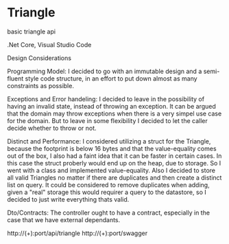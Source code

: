 # Triangle
basic triangle api

.Net Core, Visual Studio Code

Design Considerations

Programming Model:
I decided to go with an immutable design and a semi-fluent style code structure, in an effort to put down almost as many constraints as possible. 

Exceptions and Error handeling:
I decided to leave in the possibility of having an invalid state, instead of throwing an exception. It can be argued that the domain may throw exceptions when there is a very simpel use case for the domain. But to leave in some flexibility I decided to let the caller decide whether to throw or not.  

Distinct and Performance:
I considered utilizing a struct for the Triangle, because the footprint is below 16 bytes and that the value-equality comes out of the box, I also had a faint idea that it can be faster in certain cases. In this case the struct proberly would end up on the heap, due to storage. So I went with a class and implemented value-equality. Also I decided to store all valid Triangles no matter if there are duplicates and then create a distinct list on query. It could be considered to remove duplicates when adding, given a "real" storage this would requirer a query to the datastore, so I decided to just write everything thats valid.

Dto/Contracts:
The controller ought to have a contract, especially in the case that we have external dependants. 

http://(+):port/api/triangle
http://(+):port/swagger